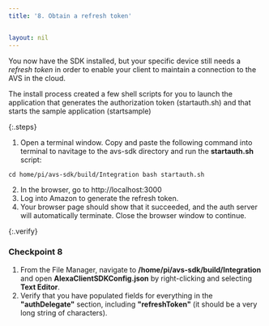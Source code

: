 ```yaml
---
title: '8. Obtain a refresh token'


layout: nil
---
```

You now have the SDK installed, but your specific device still needs a *refresh token* in order to enable your client to maintain a connection to the AVS in the cloud.  

The install process created a few shell scripts for you to launch the application that generates the authorization token (startauth.sh) and that starts the sample application (startsample)

{:.steps}

1. Open a terminal window.  Copy and paste the following command into terminal to navitage to the avs-sdk directory and run the **startauth.sh** script:

`cd home/pi/avs-sdk/build/Integration
bash startauth.sh`

2. In the browser, go to http://localhost:3000
3. Log into Amazon to generate the refresh token.
4. Your browser page should show that it succeeded, and the auth server will automatically terminate.  Close the browser window to continue.

{:.verify}
### Checkpoint 8

1. From the File Manager, navigate to **/home/pi/avs-sdk/build/Integration** and open **AlexaClientSDKConfig.json** by right-clicking and selecting **Text Editor**.
2. Verify that you have populated fields for everything in the **"authDelegate"** section, including **"refreshToken"** (it should be a very long string of characters).
